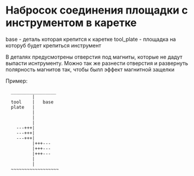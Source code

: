 # Набросок соединения площадки с инструментом в каретке

base - деталь которая крепится к каретке
tool_plate - площадка на которуб будет крепиться инструмент

В деталях предусмотрены отверстия под магниты, которые не дадут выпасти иснтрументу. Можно так же разнести отверстия и развернуть полярность магнитов так, чтобы былл эффект магнитной защелки

Пример:

```
  _________________
          |
  tool    |   base
  plate   |
          |
          |
          |
    ---+++|
    ---+++|
    ---+++|
          |+++---
          |+++---
          |+++---
          |
          |
  ~~~~~~~~~~~~~~~~~~

```
